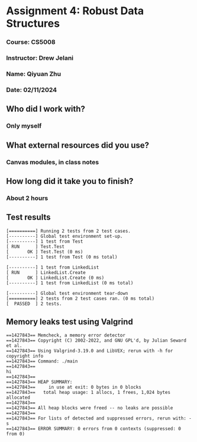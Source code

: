 # Assignment 4: Robust Data Structures
### Course: CS5008
### Instructor: Drew Jelani 
### Name: Qiyuan Zhu
### Date: 02/11/2024


## Who did I work with?
### Only myself


## What external resources did you use?
### Canvas modules, in class notes


## How long did it take you to finish?
### About 2 hours



## Test results
```
[==========] Running 2 tests from 2 test cases.
[----------] Global test environment set-up.
[----------] 1 test from Test
[ RUN      ] Test.Test
[       OK ] Test.Test (0 ms)
[----------] 1 test from Test (0 ms total)

[----------] 1 test from LinkedList
[ RUN      ] LinkedList.Create
[       OK ] LinkedList.Create (0 ms)
[----------] 1 test from LinkedList (0 ms total)

[----------] Global test environment tear-down
[==========] 2 tests from 2 test cases ran. (0 ms total)
[  PASSED  ] 2 tests.
```



## Memory leaks test using Valgrind
```
==1427843== Memcheck, a memory error detector
==1427843== Copyright (C) 2002-2022, and GNU GPL'd, by Julian Seward et al.
==1427843== Using Valgrind-3.19.0 and LibVEX; rerun with -h for copyright info
==1427843== Command: ./main
==1427843== 
hi
==1427843== 
==1427843== HEAP SUMMARY:
==1427843==     in use at exit: 0 bytes in 0 blocks
==1427843==   total heap usage: 1 allocs, 1 frees, 1,024 bytes allocated
==1427843== 
==1427843== All heap blocks were freed -- no leaks are possible
==1427843== 
==1427843== For lists of detected and suppressed errors, rerun with: -s
==1427843== ERROR SUMMARY: 0 errors from 0 contexts (suppressed: 0 from 0)
```

